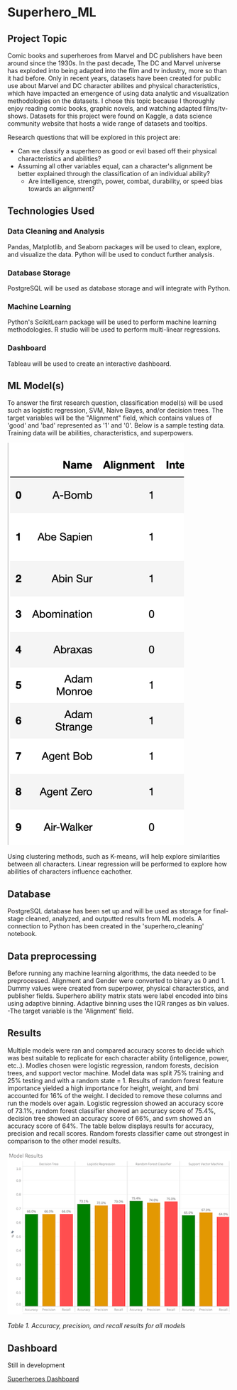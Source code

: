 # Superhero_ML

## Project Topic

Comic books and superheroes from Marvel and DC publishers have been around since the 1930s. In the past decade, The DC and Marvel universe has exploded into being adapted into the film and tv industry, more so than it had before. Only in recent years, datasets have been created for public use about Marvel and DC character abilites and physical characteristics, which have impacted an emergence of using data analytic and visualization methodologies on the datasets. I chose this topic because I thoroughly enjoy reading comic books, graphic novels, and watching adapted films/tv-shows.  Datasets for this project were found on Kaggle, a data science community website that hosts a wide range of datasets and tooltips.

Research questions that will be explored in this project are:

- Can we classify a superhero as good or evil based off their physical characteristics and abilities? 
- Assuming all other variables equal, can a character's alignment be better explained through the classification of an individual ability?
     - Are intelligence, strength, power, combat, durability, or speed bias towards an alignment?

## Technologies Used

### Data Cleaning and Analysis
Pandas, Matplotlib, and Seaborn packages will be used to clean, explore, and visualize the data. Python will be used to conduct further analysis.

### Database Storage
PostgreSQL will be used as database storage and will integrate with Python.

### Machine Learning
Python's ScikitLearn package will be used to perform machine learning methodologies. R studio will be used to perform multi-linear regressions.

### Dashboard
Tableau will be used to create an interactive dashboard.


## ML Model(s)

To answer the first research question, classification model(s) will be used such as logistic regression, SVM, Naive Bayes, and/or decision trees. The target variables will be the "Alignment" field, which contains values of 'good' and 'bad' represented as '1' and '0'. Below is a sample testing data. Training data will be abilities, characteristics, and superpowers.

![img_1](https://github.com/jmasurovsky/Superhero_ML/blob/main/images/Alignment.png)

Using clustering methods, such as K-means, will help explore similarities between all characters. Linear regression will be performed to explore how abilities of characters influence eachother.


## Database
PostgreSQL database has been set up and will be used as storage for final-stage cleaned, analyzed, and outputted results from ML models. A connection to Python has been created in the 'superhero_cleaning' notebook.


## Data preprocessing

Before running any machine learning algorithms, the data needed to be preprocessed. Alignment and Gender were converted to binary as 0 and 1. Dummy values were created from superpower, physical characterstics, and publisher fields. Superhero ability matrix stats were label encoded into bins using adaptive binning. Adaptive binning uses the IQR ranges as bin values.
-The target variable is the 'Alignment' field.

## Results

Multiple models were ran and compared accuracy scores to decide which was best suitable to replicate for each character ability (intelligence, power, etc..). Modles chosen were logistic regression, random forests, decision trees, and support vector machine. Model data was split 75% training and 25% testing and with a random state = 1. Results of random forest feature importance yielded a high importance for height, weight, and bmi accounted for 16% of the weight. I decided to remove these columns and run the models over again. Logistic regression showed an accuracy score of 73.1%, random forest classifier showed an accuracy score of 75.4%, decision tree showed an accuracy score of 66%, and svm showed an accuracy score of 64%. The table below displays results for accuracy, precision and recall scores. Random forests classifier came out strongest in comparison to the other model results. 

![img_2](https://github.com/jmasurovsky/Superhero_ML/blob/main/images/all_model_results.png)

*Table 1. Accuracy, precision, and recall results for all models*



## Dashboard

Still in development

[Superheroes Dashboard](https://public.tableau.com/profile/jason.masurovsky#!/vizhome/Superheroes_Villains_Dashboard/Prototype)

